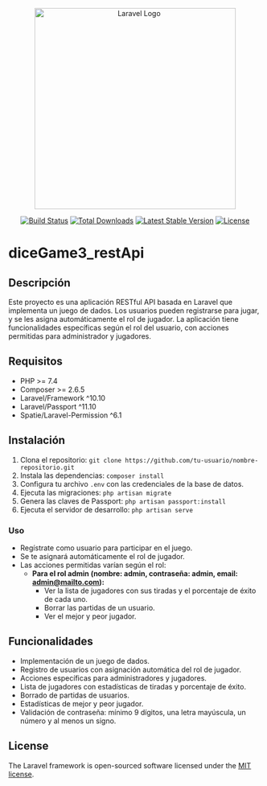 <p align="center"><a href="https://laravel.com" target="_blank"><img src="https://raw.githubusercontent.com/laravel/art/master/logo-lockup/5%20SVG/2%20CMYK/1%20Full%20Color/laravel-logolockup-cmyk-red.svg" width="400" alt="Laravel Logo"></a></p>

<p align="center">
<a href="https://github.com/laravel/framework/actions"><img src="https://github.com/laravel/framework/workflows/tests/badge.svg" alt="Build Status"></a>
<a href="https://packagist.org/packages/laravel/framework"><img src="https://img.shields.io/packagist/dt/laravel/framework" alt="Total Downloads"></a>
<a href="https://packagist.org/packages/laravel/framework"><img src="https://img.shields.io/packagist/v/laravel/framework" alt="Latest Stable Version"></a>
<a href="https://packagist.org/packages/laravel/framework"><img src="https://img.shields.io/packagist/l/laravel/framework" alt="License"></a>
</p>

# diceGame3_restApi

## Descripción

Este proyecto es una aplicación RESTful API basada en Laravel que implementa un juego de dados. Los usuarios pueden registrarse para jugar, y se les asigna automáticamente el rol de jugador. La aplicación tiene funcionalidades específicas según el rol del usuario, con acciones permitidas para administrador y jugadores.



## Requisitos

- PHP >= 7.4
- Composer >= 2.6.5
- Laravel/Framework ^10.10
- Laravel/Passport ^11.10
- Spatie/Laravel-Permission ^6.1


## Instalación
1. Clona el repositorio: `git clone https://github.com/tu-usuario/nombre-repositorio.git`
2. Instala las dependencias: `composer install`
3. Configura tu archivo `.env` con las credenciales de la base de datos.
4. Ejecuta las migraciones: `php artisan migrate`
5. Genera las claves de Passport: `php artisan passport:install`
6. Ejecuta el servidor de desarrollo: `php artisan serve`
### Uso

- Regístrate como usuario para participar en el juego.
- Se te asignará automáticamente el rol de jugador.
- Las acciones permitidas varían según el rol:
  - **Para el rol admin (nombre: admin, contraseña: admin, email: admin@mailto.com):**
    - Ver la lista de jugadores con sus tiradas y el porcentaje de éxito de cada uno.
    - Borrar las partidas de un usuario.
    - Ver el mejor y peor jugador.

## Funcionalidades

- Implementación de un juego de dados.
- Registro de usuarios con asignación automática del rol de jugador.
- Acciones específicas para administradores y jugadores.
- Lista de jugadores con estadísticas de tiradas y porcentaje de éxito.
- Borrado de partidas de usuarios.
- Estadísticas de mejor y peor jugador.
- Validación de contraseña: mínimo 9 dígitos, una letra mayúscula, un número y al menos un signo.


## License

The Laravel framework is open-sourced software licensed under the [MIT license](https://opensource.org/licenses/MIT).
